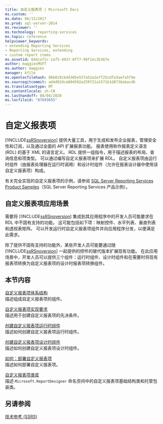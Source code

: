 ```yaml
---
title: 自定义报表项 | Microsoft Docs
ms.custom: ''
ms.date: 06/13/2017
ms.prod: sql-server-2014
ms.reviewer: ''
ms.technology: reporting-services
ms.topic: reference
helpviewer_keywords:
- extending Reporting Services
- Reporting Services, extending
- custom report items
ms.assetid: 64dcaf2c-1af5-4937-8ff7-98f1ec3b367e
author: maggiesMSFT
ms.author: maggies
manager: kfile
ms.openlocfilehash: 86b819cb4d305e537a52a2e7f25cdfa3aefa5f9e
ms.sourcegitcommit: ad4d92dce894592a259721a1571b1d8736abacdb
ms.translationtype: MT
ms.contentlocale: zh-CN
ms.lasthandoff: 08/04/2020
ms.locfileid: "87693655"
---
```

# <a name="custom-report-items"></a>自定义报表项
  [!INCLUDE[ssRSnoversion](../../includes/ssrsnoversion-md.md)] 提供大量工具，用于生成和发布企业报表，管理安全性和订阅，以及通过全面的 API 扩展报表功能。 报表使用称作报表定义语言 (RDL) 的基于 XML 的语言定义。 RDL 提供一组指令，用于描述报表的布局、查询信息和项类型。 可以通过编写自定义报表项来扩展 RDL。 自定义报表项由运行时组件（由报表处理器在运行时调用）和设计时组件（允许在报表设计器中使用该自定义报表项）构成。  
  
 有关完全实现的自定义报表项的示例，请参阅 [SQL Server Reporting Services Product Samples](https://go.microsoft.com/fwlink/?LinkId=177889)（SQL Server Reporting Services 产品示例）。  
  
## <a name="custom-report-item-scenarios"></a>自定义报表项应用场景  
 需要将 [!INCLUDE[ssRSnoversion](../../includes/ssrsnoversion-md.md)] 集成到其应用程序中的开发人员可能要求在 RDL 中不固有支持的功能。 这可能包括如下项：映射控件、水平列表、垂直列表和透视表矩阵。 可以开发运行时自定义报表项组件并向应用程序分发，以便满足此需求。  
  
 除了提供不固有支持的功能外，某些开发人员可能要通过随 [!INCLUDE[ssRSnoversion](../../includes/ssrsnoversion-md.md)] 一起提供的控件的替代版本扩展现有功能。 在此应用场景中，开发人员可以提供三个组件：运行时组件、设计时组件和在需要时将现有报表项转换为自定义报表项的设计时报表项转换组件。  
  
## <a name="in-this-section"></a>本节内容  
 [自定义报表项体系结构](custom-report-item-architecture.md)  
 描述组成自定义报表项的组件。  
  
 [自定义报表项实现要求](custom-report-item-implementation-requirements.md)  
 描述用于创建自定义报表项的先决条件。  
  
 [创建自定义报表项运行时组件](creating-a-custom-report-item-run-time-component.md)  
 描述如何创建自定义报表项运行时组件。  
  
 [创建自定义报表项设计时组件](creating-a-custom-report-item-design-time-component.md)  
 描述如何创建自定义报表项设计时组件。  
  
 [如何：部署自定义报表项](how-to-deploy-a-custom-report-item.md)  
 描述如何部署自定义报表项。  
  
 [自定义报表项类库](custom-report-item-class-libraries.md)  
 描述 `Microsoft.ReportDesigner` 命名空间中的自定义报表项基础结构类和托管包装类。  
  
## <a name="see-also"></a>另请参阅  
 [技术参考 (SSRS)](../technical-reference-ssrs.md)  
  
  
